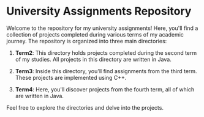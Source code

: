 # University Assignments Repository

Welcome to the repository for my university assignments! Here, you'll find a collection of projects completed during various terms of my academic journey. The repository is organized into three main directories:

1. **Term2**: This directory holds projects completed during the second term of my studies. All projects in this directory are written in Java.

2. **Term3**: Inside this directory, you'll find assignments from the third term. These projects are implemented using C++.

3. **Term4**: Here, you'll discover projects from the fourth term, all of which are written in Java.

Feel free to explore the directories and delve into the projects.
